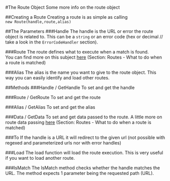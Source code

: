 #The Route Object
Some more info on the route object

##Creating a Route
Creating a route is as simple as calling  
`new Route(handle,route,alias)`

##The Parameters
###Handle
The handle is the URL or error the route object is related to.
This can be a `string` or an error code (hex or decimal // take a look in the `ErrorCodeHandler` section).

###Route
The route defines what to execute when a match is found.  
You can find more on this subject [here](http://xtend.readthedocs.org/en/latest/Routes/) (Section: Routes - What to do when a route is matched)

###Alias
The alias is the name you want to give to the route object.
This way you can easily identify and load other routes.

##Methods
###Handle / GetHandle
To set and get the handle

###Route / GetRoute
To set and get the route

###Alias / GetAlias
To set and get the alias

###Data / GetData
To set and get data passed to the route.
A little more on route data passing [here](http://xtend.readthedocs.org/en/latest/Routes/) (Section: Routes - What to do when a route is matched)

###To
If the handle is a URL it will redirect to the given url
(not possible with regexed and parameterized urls nor with error handles)

###Load
The load function will load the route execution. 
This is very useful if you want to load another route.

###IsMatch
The IsMatch method checks whether the handle matches the URL.
The method expects 1 parameter being the requested path (URL).
